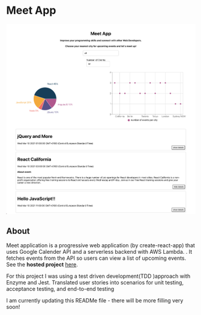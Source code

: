 # Meet App

![Meet App](src/img/meet.png)

## About

Meet application is a progressive web application (by create-react-app) that uses Google Calender API and a serverless backend with AWS Lambda. . It fetches events from the API so users can view a list of upcoming events. See the **hosted project** [here](https://joolanda.github.io/meet/). <br />

For this project I was using a test driven development(TDD )approach with Enzyme and Jest.
Translated user stories into scenarios for unit testing, acceptance testing, and end-to-end testing

I am currently updating this READMe file - there will be more filling very soon!